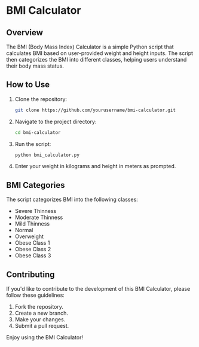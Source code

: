 # BMI Calculator

## Overview

The BMI (Body Mass Index) Calculator is a simple Python script that calculates BMI based on user-provided weight and height inputs. The script then categorizes the BMI into different classes, helping users understand their body mass status.

## How to Use

1. Clone the repository:

   ```bash
   git clone https://github.com/yourusername/bmi-calculator.git
   ```

2. Navigate to the project directory:

   ```bash
   cd bmi-calculator
   ```

3. Run the script:

   ```bash
   python bmi_calculator.py
   ```

4. Enter your weight in kilograms and height in meters as prompted.

## BMI Categories

The script categorizes BMI into the following classes:

- Severe Thinness
- Moderate Thinness
- Mild Thinness
- Normal
- Overweight
- Obese Class 1
- Obese Class 2
- Obese Class 3

## Contributing

If you'd like to contribute to the development of this BMI Calculator, please follow these guidelines:

1. Fork the repository.
2. Create a new branch.
3. Make your changes.
4. Submit a pull request.



Enjoy using the BMI Calculator!

